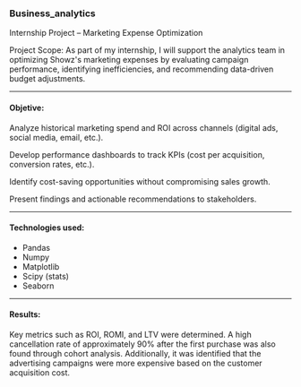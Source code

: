 ### Business_analytics
Internship Project – Marketing Expense Optimization

Project Scope:
As part of my internship, I will support the analytics team in optimizing Showz's marketing expenses by evaluating campaign performance, identifying inefficiencies, and recommending data-driven budget adjustments.

---

#### Objetive:

Analyze historical marketing spend and ROI across channels (digital ads, social media, email, etc.).

Develop performance dashboards to track KPIs (cost per acquisition, conversion rates, etc.).

Identify cost-saving opportunities without compromising sales growth.

Present findings and actionable recommendations to stakeholders.

---

#### Technologies used:

* Pandas
* Numpy
* Matplotlib
* Scipy (stats)
* Seaborn

---

#### Results: 

Key metrics such as ROI, ROMI, and LTV were determined. A high cancellation rate of approximately 90% after the first purchase was also found through cohort analysis. Additionally, it was identified that the advertising campaigns were more expensive based on the customer acquisition cost.
